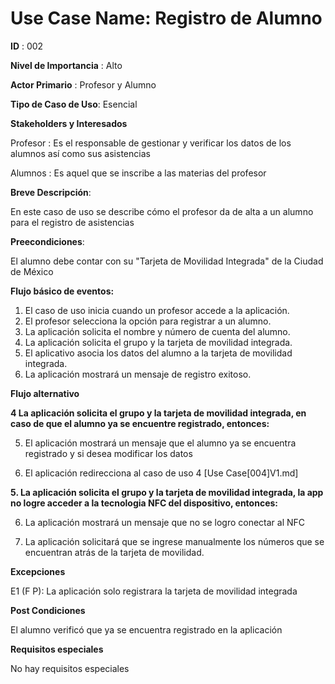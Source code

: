 
# **Use Case Name:** Registro de Alumno

**ID** : 002

**Nivel de Importancia** : Alto

**Actor Primario** : Profesor y Alumno

**Tipo de Caso de Uso**: Esencial

**Stakeholders y Interesados**

Profesor : Es el responsable de gestionar y verificar los datos de los alumnos así como sus asistencias 

Alumnos : Es aquel que se inscribe a las materias del profesor 

**Breve Descripción**: 

En este caso de uso se describe cómo el profesor da de alta a un alumno para el registro de asistencias

**Preecondiciones**: 

El alumno debe contar con su "Tarjeta de Movilidad Integrada" de la Ciudad de México  

**Flujo básico de eventos:**
 
1. El caso de uso inicia cuando un profesor accede a la aplicación.
2. El profesor selecciona la opción para registrar a un alumno.
3. La aplicación solicita el nombre y número de cuenta del alumno. 	
4. La aplicación solicita el grupo y la tarjeta de movilidad integrada.
5. El aplicativo asocia los datos del alumno a la tarjeta de movilidad integrada.
6. La aplicación mostrará un mensaje de registro exitoso.  

 
**Flujo alternativo** 
 
**4 La aplicación solicita el grupo y la tarjeta de movilidad integrada, en caso de que el alumno ya se encuentre registrado, entonces:** 

5. El aplicación mostrará un mensaje que el alumno ya se encuentra registrado y si desea modificar los datos

6. El aplicación redirecciona al caso de uso 4 [Use Case[004]V1.md]   


**5. La aplicación solicita el grupo y la tarjeta de movilidad integrada, la app no logre acceder a la tecnologia NFC del dispositivo, entonces:** 

6. La aplicación mostrará un mensaje que no se logro conectar al NFC

7. La aplicación solicitará que se ingrese manualmente los números que se encuentran atrás de la tarjeta de movilidad.

**Excepciones**

E1 (F P): La aplicación solo registrara la tarjeta de movilidad integrada 
  
**Post Condiciones** 

El alumno verificó que ya se encuentra registrado en la aplicación

**Requisitos especiales**

No hay requisitos especiales
